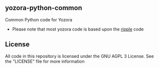 ## yozora-python-common
Common Python code for Yozora

- Please note that most yozora code is based upon the [ripple](https://github.com/osuripple) code

## License
All code in this repository is licensed under the GNU AGPL 3 License.
See the "LICENSE" file for more information